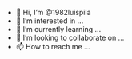 - 👋 Hi, I’m @1982luispila
- 👀 I’m interested in ...
- 🌱 I’m currently learning ...
- 💞️ I’m looking to collaborate on ...
- 📫 How to reach me ...

<!---
1982luispila/1982luispila is a ✨ special ✨ repository because its `README.md` (this file) appears on your GitHub profile.
You can click the Preview link to take a look at your changes.
--->
